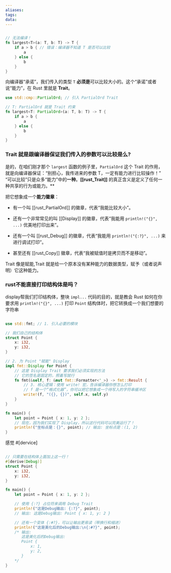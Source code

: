```yaml
---
aliases:
tags:
data:
---
```




```rust

// 无法编译！
fn largest<T>(a: T, b: T) -> T {
    if a > b { // 错误：编译器不知道 T 是否可以比较
        a
    } else {
        b
    }
}
```


向编译器“承诺”，我们传入的类型 `T` **必须是**可以比较大小的。这个“承诺”或者说“能力”，在 Rust 里就是 **Trait**。

```rust
use std::cmp::PartialOrd; // 引入 PartialOrd Trait

// T: PartialOrd 就是 Trait 约束
fn largest<T: PartialOrd>(a: T, b: T) -> T {
    if a > b {
        a
    } else {
        b
    }
}

```


### Trait 就是跟编译器保证我们传入的参数可以比较是么?

是的，在咱们刚才那个 `largest` 函数的例子里，`PartialOrd` 这个 Trait 的作用，就是向编译器保证：“别担心，我传进来的参数 T，一定有能力进行比较操作！”
“可以比较”只是众多“能力”中的**一种**。**[[rust_Trait]]** 的真正含义是定义了任何一种共享的行为或能力。**

把它想象成一个**能力徽章**：

- 有一个叫 [[rust_PartialOrd]] 的徽章，代表“我能比较大小”。
    
- 还有一个非常常见的叫 [[Display]] 的徽章，代表“我能用 `println!("{}", ...)` 优美地打印出来”。
    
- 还有一个叫 [[rust_Debug]] 的徽章，代表“我能用 `println!("{:?}", ...)` 来进行调试打印”。
    
- 甚至还有 [[rust_Copy]] 徽章，代表“我被赋值时是拷贝而不是移动”。

Trait 像是赋能,Trait 就是给一个原本没有某种能力的数据类型，赋予（或者说声明）它这种能力。

### rust不能直接打印结构体是吗？

display帮我们打印结构体，整块 `impl...` 代码的目的，就是教会 Rust 如何在你要求用 `println!("{}", ...)` 打印 `Point` 结构体时，把它转换成一个我们想要的字符串

```rust

use std::fmt; // 1. 引入必要的模块

// 我们自己的结构体
struct Point {
    x: i32,
    y: i32,
}

// 2. 为 Point "赋能" Display
impl fmt::Display for Point {
    // 这是 Display Trait 要求我们必须实现的方法
    // 它的签名是固定的，照着写就行
    fn fmt(&self, f: &mut fmt::Formatter<'_>) -> fmt::Result {
        // 3. 核心逻辑：使用 write! 宏，告诉编译器你想怎么打印
        // f 是一个“格式化器”，你可以把它想象成一个待写入的字符串缓冲区
        write!(f, "({}, {})", self.x, self.y)
    }
}

fn main() {
    let point = Point { x: 1, y: 2 };
    // 现在，因为我们实现了 Display，所以这行代码可以完美运行了！
    println!("坐标点是：{}", point); // 输出: 坐标点是：(1, 2)
}

```

感觉 #[dervice]

```rust

// 只需要在结构体上面加上这一行！
#[derive(Debug)]
struct Point {
    x: i32,
    y: i32,
}

fn main() {
    let point = Point { x: 1, y: 2 };

    // 使用 {:?} 占位符来调用 Debug Trait
    println!("这是Debug输出: {:?}", point);
    // 输出: 这是Debug输出: Point { x: 1, y: 2 }

    // 还有一个变体 {:#?}，可以让输出更易读（带换行和缩进）
    println!("这是美化后的Debug输出:\n{:#?}", point);
    /* 输出:
       这是美化后的Debug输出:
       Point {
           x: 1,
           y: 2,
       }
    */
}

```

